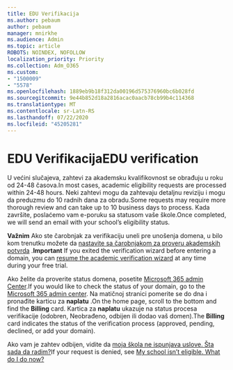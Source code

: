 ```yaml
---
title: EDU Verifikacija
ms.author: pebaum
author: pebaum
manager: mnirkhe
ms.audience: Admin
ms.topic: article
ROBOTS: NOINDEX, NOFOLLOW
localization_priority: Priority
ms.collection: Adm_O365
ms.custom:
- "1500009"
- "5578"
ms.openlocfilehash: 1889eb9b18f312da00196d575376960bc6b028fd
ms.sourcegitcommit: 9e44b852d18a2816acac0aacb78cb99b4c114368
ms.translationtype: MT
ms.contentlocale: sr-Latn-RS
ms.lasthandoff: 07/22/2020
ms.locfileid: "45205281"
---
```

# <a name="edu-verification"></a><span data-ttu-id="feebb-102">EDU Verifikacija</span><span class="sxs-lookup"><span data-stu-id="feebb-102">EDU verification</span></span>

<span data-ttu-id="feebb-103">U većini slučajeva, zahtevi za akademsku kvalifikovnost se obrađuju u roku od 24-48 časova.</span><span class="sxs-lookup"><span data-stu-id="feebb-103">In most cases, academic eligibility requests are processed within 24-48 hours.</span></span> <span data-ttu-id="feebb-104">Neki zahtevi mogu da zahtevaju detaljnu reviziju i mogu da preduzmu do 10 radnih dana za obradu.</span><span class="sxs-lookup"><span data-stu-id="feebb-104">Some requests may require more thorough review and can take up to 10 business days to process.</span></span> <span data-ttu-id="feebb-105">Kada završite, poslaćemo vam e-poruku sa statusom vaše škole.</span><span class="sxs-lookup"><span data-stu-id="feebb-105">Once completed, we will send an email with your school’s eligibility status.</span></span>

<span data-ttu-id="feebb-106">**Važnim** Ako ste čarobnjak za verifikaciju uneli pre unošenja domena, u bilo kom trenutku možete da [nastavite sa čarobnjakom za proveru akademskih potvrda](https://go.microsoft.com/fwlink/p/?linkid=2135255) .</span><span class="sxs-lookup"><span data-stu-id="feebb-106">**Important** If you exited the verification wizard before entering a domain, you can [resume the academic verification wizard](https://go.microsoft.com/fwlink/p/?linkid=2135255) at any time during your free trial.</span></span>

<span data-ttu-id="feebb-107">Ako želite da proverite status domena, posetite [Microsoft 365 admin Center](https://go.microsoft.com/fwlink/p/?linkid=2024339).</span><span class="sxs-lookup"><span data-stu-id="feebb-107">If you would like to check the status of your domain, go to the [Microsoft 365 admin center](https://go.microsoft.com/fwlink/p/?linkid=2024339).</span></span> <span data-ttu-id="feebb-108">Na matičnoj stranici pomerite se do dna i pronađite karticu za **naplatu** .</span><span class="sxs-lookup"><span data-stu-id="feebb-108">On the home page, scroll to the bottom and find the **Billing** card.</span></span> <span data-ttu-id="feebb-109">Kartica za **naplatu** ukazuje na status procesa verifikacije (odobren, Neobrađeno, odbijen ili dodao vaš domen).</span><span class="sxs-lookup"><span data-stu-id="feebb-109">The **Billing** card indicates the status of the verification process (approved, pending, declined, or add your domain).</span></span>

<span data-ttu-id="feebb-110">Ako vam je zahtev odbijen, vidite da [moja škola ne ispunjava uslove. Šta sada da radim?](https://docs.microsoft.com/microsoft-365/commerce/subscriptions/verify-academic-eligibility#my-school-isnt-eligible-what-do-i-do-now)</span><span class="sxs-lookup"><span data-stu-id="feebb-110">If your request is denied, see [My school isn’t eligible. What do I do now?](https://docs.microsoft.com/microsoft-365/commerce/subscriptions/verify-academic-eligibility#my-school-isnt-eligible-what-do-i-do-now)</span></span>